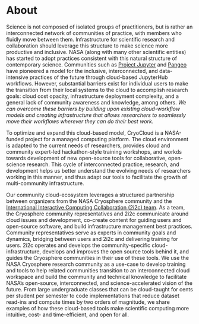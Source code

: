 
# About

Science is not composed of isolated groups of practitioners, but is rather an interconnected network of communities of practice, with members who fluidly move between them. Infrastructure for scientific research and collaboration should leverage this structure to make science more productive and inclusive. NASA (along with many other scientific entities) has started to adopt practices consistent with this natural structure of contemporary science. Communities such as [Project Jupyter](https://jupyter.org/) and [Pangeo](https://pangeo.io/) have pioneered a model for the inclusive, interconnected, and data-intensive practices of the future through cloud-based JupyterHub workflows. However, substantial barriers exist for individual users to make the transition from their local systems to the cloud to accomplish research goals: cloud cost opacity, infrastructure deployment complexity, and a general lack of community awareness and knowledge, among others. *We can overcome these barriers by building upon existing cloud-workflow models and creating infrastructure that allows researchers to seamlessly move their workflows wherever they can do their best work.*

To optimize and expand this cloud-based model, CryoCloud is a NASA-funded project for a managed computing platform. The cloud environment is adapted to the current needs of researchers, provides cloud and community expert-led hackathon-style training workshops, and workds towards development of new open-source tools for collaborative, open-science research. This cycle of interconnected practice, research, and development helps us better understand the evolving needs of researchers working in this manner, and thus adapt our tools to facilitate the growth of multi-community infrastructure.

Our community cloud-ecosystem leverages a structured partnership between organizers from the NASA Cryosphere community and the [International Interactive Computing Collaboration (2i2c) team](https://2i2c.org/). As a team, the Cryosphere community representatives and 2i2c communicate around cloud issues and development, co-create content for guiding users and open-source software, and build infrastructure management best practices. Community representatives serve as experts in community goals and dynamics, bridging between users and 2i2c and delivering training for users. 2i2c operates and develops the community-specific cloud-infrastructure, develops and improves the open source tools behind it, and guides the Cryosphere communities in their use of these tools. We use the NASA Cryosphere research community as a use-case to develop training and tools to help related communities transition to an interconnected cloud workspace and build the community and technical knowledge to facilitate NASA’s open-source, interconnected, and science-accelerated vision of the future. From large undergraduate classes that can be cloud-taught for cents per student per semester to code implementations that reduce dataset read-ins and compute times by two orders of magnitude, we share examples of how these cloud-based tools make scientific computing more intuitive, cost- and time-efficient, and open for all.